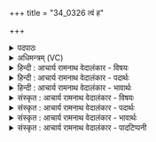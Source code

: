 +++
title = "34_0326 त्वं ह"

+++
<details><summary>पदपाठः</summary>

त्व꣢म्। ह꣣। त्य꣢त्। स꣣प्त꣡भ्यः꣢। जा꣡य꣢꣯मानः। अशत्रु꣡भ्यः꣢। अ꣣। शत्रु꣡भ्यः꣢। अ꣣भवः। श꣡त्रुः꣢꣯। इ꣣न्द्र। गूढे꣡इति꣢। द्या꣡वा꣢꣯। पृ꣣थिवी꣡इति꣢। अ꣡नु꣢꣯। अविन्दः। विभुम꣡द्भ्यः꣢। वि꣣। भुम꣡द्भ्यः꣢। भु꣡व꣢꣯नेभ्यः। र꣡ण꣢꣯म्। धाः꣣। ३२६।
</details>

<details><summary>अधिमन्त्रम् (VC)</summary>

- इन्द्रः
- द्युतानो मारुतः
- त्रिष्टुप्
- धैवतः
- ऐन्द्रं काण्डम्
</details>

<details><summary>हिन्दी : आचार्य रामनाथ वेदालंकार - विषयः</summary>

अगले मन्त्र में परमात्मा के महान् कर्मों का वर्णन किया गया है।
</details>

<details><summary>हिन्दी : आचार्य रामनाथ वेदालंकार - पदार्थः</summary>

पदार्थान्वय -  हे (इन्द्र) शूरवीर परमात्मन् ! (त्वं ह) आप ही (त्यत्) उस, आगे कहे जानेवाले महान् कर्म को करते हो। किस कर्म को, यह बताते हैं। (जायमानः) उपासक के हृदय में प्रकट होते हुए आप (अशत्रुभ्यः) जिनका आपके अतिरिक्त अन्य कोई विनाशक नहीं है, ऐसे (सप्तभ्यः) काम, क्रोध, लोभ, मोह, मद, मत्सर तथा दुर्भाषण इन सात राक्षसों को मारने के लिए, उनके (शत्रुः) शत्रु (अभवः) होते हो। आप ही (गूढे) कारण-भूत पञ्चभूतों के अन्दर छिपे हुए (द्यावापृथिवी) द्युलोक और पृथिवीलोक को (अन्वविन्दः) कार्यावस्था में लाते हो। इस प्रकार (विभुमद्भ्यः भुवनेभ्यः) वैभवयुक्त लोक-लोकान्तरों को पैदा करने के लिए, आप (रणम्) संग्राम (धाः) करते हो । अभिप्राय यह है कि जैसे संग्रामों में शूरता का प्रयोग किया जाता है, वैसे ही शूरता का प्रयोग करके आपने प्रकृति से महत् तत्त्व, महत् से अहंकार, अहंकार से पञ्चतन्मात्रा तथा मन सहित दस इन्द्रियों, पञ्चतन्मात्राओं से पञ्चभूत और पञ्चभूतों से द्यावापृथिवी आदि लोकलोकान्तरों को और प्रजाओं को उत्पन्न किया। उत्तरोत्तर सृष्टि के लिए प्रकृति आदि में जो विक्षोभ उत्पन्न किया जाता है, उसी को यहाँ रण की संज्ञा दी है ॥४॥
</details>

<details><summary>हिन्दी : आचार्य रामनाथ वेदालंकार - भावार्थः</summary>

भावार्थ -  परमात्मा ही काम, क्रोध आदि अन्तः शत्रुओं को नष्ट करता है। उसी ने प्रकृति के गर्भ से महत् आदि के क्रम से तरह-तरह की विचित्रताओं से युक्त सूर्य, नक्षत्र, ग्रह, उपग्रह आदि लोक-लोकान्तरों में विभक्त, स्वेदज, अण्डज, उद्भिज्ज और जरायुज जीव-जन्तु, वृक्ष-वनस्पति आदि से समृद्ध और पहाड़, झरने, नदी, तालाब, सागर आदि से अलङ्कृत सृष्टि उत्पन्न की है। इस कारण उसका गौरव-गान हमें मुक्त कण्ठ से करना चाहिए ॥४॥
</details>

<details><summary>संस्कृत : आचार्य रामनाथ वेदालंकार - विषयः</summary>

अथ परमात्मनो महान्ति कर्माणि वर्ण्यन्ते।
</details>

<details><summary>संस्कृत : आचार्य रामनाथ वेदालंकार - पदार्थः</summary>

पदार्थान्वय -  हे (इन्द्र) शूर परमात्मन् ! (त्वम् ह) त्वं खलु (त्यत्) तत्, अग्रे प्रोच्यमानं महत् कर्म कृतवानिति शेषः। किं तत् कर्म इत्युच्यते। (जायमानः) उपासकस्य हृदये प्रकटीभवन् त्वम् (अशत्रुभ्यः) न विद्यते त्वद्भिन्नः कोऽपि शत्रुः शातयिता येषां तेभ्यः (सप्तभ्यः) कामक्रोधलोभमोहमदमत्सरदुर्वचनरूपेभ्यः सप्तसंख्यकेभ्यः२ असुरेभ्यः, तान् हन्तुमित्यर्थः, तेषाम् (शत्रुः) रिपुः (अभवः) अजायथाः। किं च, त्वमेव (गूढे) कारणावस्थायां निलीने (द्यावापृथिवी) द्युलोकं पृथिवीलोकं च (अन्वविन्दः) कार्यावस्थायाम् अलभथाः। एवम् (विभुमद्भ्यः भुवनेभ्यः) वैभवयुक्तानि भुवनानि जनयितुमित्यर्थः ‘क्रियार्थोपपदस्य च कर्मणि स्थानिनः’ अ० २।३।१४ इति चतुर्थी। (रणं) संङ्ग्रामं (धाः) कृतवानसि। यथा संग्रामे शौर्यं प्रयुज्यते तथैव शौर्यं प्रयुज्य त्वं प्रकृतेर्महत्तत्वं, महतोऽहङ्कारम्, अहङ्कारात् पञ्चतन्मात्राणि मनःसहितानि दशेन्द्रियाणि च, पञ्चतन्मात्रेभ्यः पञ्चभूतानि, पञ्चभूतेभ्यश्च द्यावापृथिव्यादीनि लोकलोकान्तराणि प्रजाश्च जनयामासिथेति विज्ञेयम्। उत्तरोत्तरं सृष्ट्यर्थँ महदाद्युत्पादयितुं प्रकृत्यादौ परमात्मद्वारा यो विक्षोभः क्रियते स एवात्र रणसंज्ञायाऽभिहितः ॥४॥
</details>

<details><summary>संस्कृत : आचार्य रामनाथ वेदालंकार - भावार्थः</summary>

भावार्थ -  परमात्मैव कामक्रोधादीन् अन्तःशत्रून् हिनस्ति, तेनैव प्रकृतेर्गर्भान्महदादिक्रमेण विविधवैचित्र्ययुक्ता सूर्यनक्षत्रग्रहोपग्रहादिलोक- लोकान्तरविभक्ता, स्वेदजाण्डजोद्भिज्जजरायुजजीवजन्तुवृक्षवनस्पत्यादि- समृद्धा गिरिनिर्झरसरित्सरोवरसागराद्यलंकृता सृष्टिजनितेति तद्गौरवं मुक्तकण्ठेनास्माभिर्गेयम् ॥४॥
</details>

<details><summary>संस्कृत : आचार्य रामनाथ वेदालंकार - पादटिप्पनी</summary>

टिप्पनी -   १. ऋ० ८।९६।१६, अथ० २०।१३७।१०, उभयत्र ऋषिः तिरश्चीर्द्युतान आङ्गिरसो वा। २. इन्द्रेण क्रियमाणः सप्तासुराणां वधः ऋग्वेदे एवं प्रोक्तः—उलूकयातुं शुशुलूकयातुं जहि श्वयातुमुत कोकयातुम्। सुपर्णयातुमुत गृध्रयातुं दृषदेव प्र मृण रक्ष इन्द्र ॥—ऋ० ७।१०४।२२, समिन्द्र गर्दभं मृण नुवन्तं पापयामुया ॥—ऋ० १।२९।५ इति।
</details>